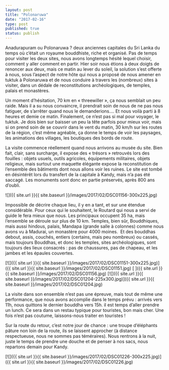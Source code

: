 ```yaml
---
layout: post
title: "Polonaruwa"
date: "2017-02-16"
type: post
published: true
status: publish
---
```


Anadurapuram ou Polonaruwa ? deux anciennes capitales du Sri Lanka du temps où c’était un royaume bouddhiste, riche et organisé. Pas de temps pour visiter les deux sites, nous avons longtemps hésité lequel choisir, comment y aller comment en partir. Hier soir nous étions à deux doigts de renoncer aux deux, mais ce matin au lever du soleil, la solution s’est offerte à nous, sous l’aspect de notre hôte qui nous a proposé de nous amener en tuktuk à Polonaruwa et de nous conduire à travers les (nombreux) sites à visiter, dans un dédale de reconstitutions archéologiques, de temples, palais et monastères.

Un moment d’hésitation, 70 km en « threewiller », ça nous semblait un peu raide. Mais il a su nous convaincre, il prendrait soin de nous de ne pas nous fatiguer, de s’arrêter quand nous le demanderions…. Et nous voilà parti à 8 heures et demie ce matin. Finalement, ce n’est pas si mal pour voyager, le tuktuk. Je dois bien sur baisser un peu la tête parfois pour mieux voir, mais si on prend soin de se couvrir dans le vent du matin, 30 km/h sur les routes de la région, c’est même agréable, ça donne le temps de voir les paysages, les animations des villages, les boutiques des bords de route.

La visite commence réellement quand nous arrivons au musée du site. Bien fait, clair, sans surcharge, il expose des « trésors » retrouvés lors des fouilles : objets usuels, outils agricoles, équipements militaires, objets religieux, mais surtout une maquette élégante expose la reconstitution de l’ensemble des bâtiments dont nous allons voir les ruines. Le site est tombé en désintérêt lors du transfert de la capitale à Kandy, mais n’a pas été saccagé. Les monuments sont donc en partie préservés, après 800 ans d’oubli.

![]({{ site.url }}{{ site.baseurl }}/images/2017/02/DSC01156-300x225.jpg)

Impossible de décrire chaque lieu, il y en a tant, et sur une étendue considérable. Pour ceux qui le souhaitent, le Routard qui nous a servi de guide le fera mieux que nous. Les principaux occupent 35 ha, mais l’ensemble se déroule sur plus de 10 km. Temples, bien sûr, Bouddhiques, mais aussi hindous, palais, Mandapa (grande salle à colonnes) comme nous avons vu à Madurai, un monastère pour 4000 moines.  Et des bouddhas debout, assis, couchés, entiers (certains, mais peu nombreux) ou cassés, mais toujours Bouddhas, et donc les temples, sites archéologiques, sont toujours des lieux consacrés : pas de chaussures, pas de chapeau, et les jambes et les épaules couvertes.

[![]({{ site.url }}{{ site.baseurl }}/images/2017/02/DSC01151-300x225.jpg)]({{ site.url }}{{ site.baseurl }}/images/2017/02/DSC01151.jpg) [ ]({{ site.url }}{{ site.baseurl }}/images/2017/02/DSC01156.jpg) [![]({{ site.url }}{{ site.baseurl }}/images/2017/02/DSC01204-225x300.jpg)]({{ site.url }}{{ site.baseurl }}/images/2017/02/DSC01204.jpg)

La visite dans son ensemble n’est pas une épreuve, mais tout de même une performance, que nous avons accomplie dans le temps prévu : arrivés vers 11h, nous quittons le dernier bouddha vers 15h. il est temps d’aller prendre un lunch. Ce sera dans un restau typique pour touristes, bon mais cher. Une fois n’est pas coutume, laissons-nous traiter en touristes !

Sur la route du retour, c’est notre jour de chance : une troupe d’éléphants pâture non loin de la route, ils se laissent approcher (à distance respectueuse, nous ne sommes pas téméraires). Nous rentrons à la nuit, juste le temps de prendre une douche et de penser à nos sacs, nous repartons demain pour Kandy.

[![]({{ site.url }}{{ site.baseurl }}/images/2017/02/DSC01226-300x225.jpg)]({{ site.url }}{{ site.baseurl }}/images/2017/02/DSC01226.jpg)
